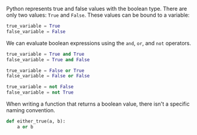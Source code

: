 Python represents true and false values with the boolean type. There are only two values: `True` and `False`. These values can be bound to a variable:

```python
true_variable = True
false_variable = False
```

We can evaluate boolean expressions using the `and`, `or`, and `not` operators.

```python
true_variable = True and True
false_variable = True and False

true_variable = False or True
false_variable = False or False

true_variable = not False
false_variable = not True
```

When writing a function that returns a boolean value, there isn't a specific naming convention.

```python
def either_true(a, b):
    a or b
```
